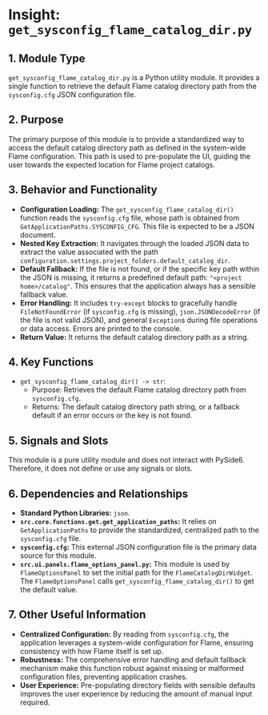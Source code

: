 # Insight: `get_sysconfig_flame_catalog_dir.py`

## 1. Module Type

`get_sysconfig_flame_catalog_dir.py` is a Python utility module. It provides a single function to retrieve the default Flame catalog directory path from the `sysconfig.cfg` JSON configuration file.

## 2. Purpose

The primary purpose of this module is to provide a standardized way to access the default catalog directory path as defined in the system-wide Flame configuration. This path is used to pre-populate the UI, guiding the user towards the expected location for Flame project catalogs.

## 3. Behavior and Functionality

- **Configuration Loading:** The `get_sysconfig_flame_catalog_dir()` function reads the `sysconfig.cfg` file, whose path is obtained from `GetApplicationPaths.SYSCONFIG_CFG`. This file is expected to be a JSON document.
- **Nested Key Extraction:** It navigates through the loaded JSON data to extract the value associated with the path `configuration.settings.project_folders.default_catalog_dir`.
- **Default Fallback:** If the file is not found, or if the specific key path within the JSON is missing, it returns a predefined default path: `"<project home>/catalog"`. This ensures that the application always has a sensible fallback value.
- **Error Handling:** It includes `try-except` blocks to gracefully handle `FileNotFoundError` (if `sysconfig.cfg` is missing), `json.JSONDecodeError` (if the file is not valid JSON), and general `Exception`s during file operations or data access. Errors are printed to the console.
- **Return Value:** It returns the default catalog directory path as a string.

## 4. Key Functions

- `get_sysconfig_flame_catalog_dir() -> str`:
  - Purpose: Retrieves the default Flame catalog directory path from `sysconfig.cfg`.
  - Returns: The default catalog directory path string, or a fallback default if an error occurs or the key is not found.

## 5. Signals and Slots

This module is a pure utility module and does not interact with PySide6. Therefore, it does not define or use any signals or slots.

## 6. Dependencies and Relationships

- **Standard Python Libraries:** `json`.
- **`src.core.functions.get.get_application_paths`:** It relies on `GetApplicationPaths` to provide the standardized, centralized path to the `sysconfig.cfg` file.
- **`sysconfig.cfg`:** This external JSON configuration file is the primary data source for this module.
- **`src.ui.panels.flame_options_panel.py`:** This module is used by `FlameOptionsPanel` to set the initial path for the `FlameCatalogDirWidget`. The `FlameOptionsPanel` calls `get_sysconfig_flame_catalog_dir()` to get the default value.

## 7. Other Useful Information

- **Centralized Configuration:** By reading from `sysconfig.cfg`, the application leverages a system-wide configuration for Flame, ensuring consistency with how Flame itself is set up.
- **Robustness:** The comprehensive error handling and default fallback mechanism make this function robust against missing or malformed configuration files, preventing application crashes.
- **User Experience:** Pre-populating directory fields with sensible defaults improves the user experience by reducing the amount of manual input required.